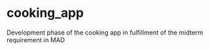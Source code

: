 # cooking_app
Development phase of the cooking app in fulfillment of the midterm requirement in MAD
